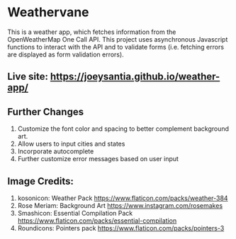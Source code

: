 # Weathervane

This is a weather app, which fetches information from the OpenWeatherMap One Call API. This project uses asynchronous Javascript functions to interact with the API and to validate forms (i.e. fetching errors are displayed as form validation errors). 

## Live site: https://joeysantia.github.io/weather-app/

## Further Changes
1. Customize the font color and spacing to better complement background art.
2. Allow users to input cities and states
3. Incorporate autocomplete
4. Further customize error messages based on user input

## Image Credits:
1. kosonicon: Weather Pack https://www.flaticon.com/packs/weather-384
2. Rose Meriam: Background Art https://www.instagram.com/rosemakes
3. Smashicon: Essential Compilation Pack https://www.flaticon.com/packs/essential-compilation
4. Roundicons: Pointers pack https://www.flaticon.com/packs/pointers-3







